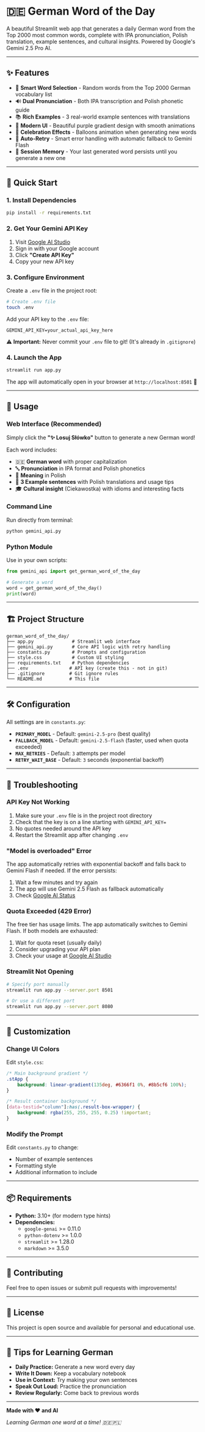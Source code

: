 # 🇩🇪 German Word of the Day

A beautiful Streamlit web app that generates a daily German word from the Top 2000 most common words, complete with IPA pronunciation, Polish translation, example sentences, and cultural insights. Powered by Google's Gemini 2.5 Pro AI.

---

## ✨ Features

- 🎯 **Smart Word Selection** - Random words from the Top 2000 German vocabulary list
- 🔊 **Dual Pronunciation** - Both IPA transcription and Polish phonetic guide
- 📚 **Rich Examples** - 3 real-world example sentences with translations
- 🎨 **Modern UI** - Beautiful purple gradient design with smooth animations
- 🎈 **Celebration Effects** - Balloons animation when generating new words
- 🔄 **Auto-Retry** - Smart error handling with automatic fallback to Gemini Flash
- 💾 **Session Memory** - Your last generated word persists until you generate a new one

---

## 🚀 Quick Start

### 1. Install Dependencies

```bash
pip install -r requirements.txt
```

### 2. Get Your Gemini API Key

1. Visit [Google AI Studio](https://aistudio.google.com/app/apikey)
2. Sign in with your Google account
3. Click **"Create API Key"**
4. Copy your new API key

### 3. Configure Environment

Create a `.env` file in the project root:

```bash
# Create .env file
touch .env
```

Add your API key to the `.env` file:

```env
GEMINI_API_KEY=your_actual_api_key_here
```

⚠️ **Important:** Never commit your `.env` file to git! (It's already in `.gitignore`)

### 4. Launch the App

```bash
streamlit run app.py
```

The app will automatically open in your browser at `http://localhost:8501` 🎉

---

## 📖 Usage

### Web Interface (Recommended)

Simply click the **"✨ Losuj Słówko"** button to generate a new German word!

Each word includes:
- 🇩🇪 **German word** with proper capitalization
- 🔤 **Pronunciation** in IPA format and Polish phonetics
- 📝 **Meaning** in Polish
- 💬 **3 Example sentences** with Polish translations and usage tips
- 🎓 **Cultural insight** (Ciekawostka) with idioms and interesting facts

### Command Line

Run directly from terminal:

```bash
python gemini_api.py
```

### Python Module

Use in your own scripts:

```python
from gemini_api import get_german_word_of_the_day

# Generate a word
word = get_german_word_of_the_day()
print(word)
```

---

## 🏗️ Project Structure

```
german_word_of_the_day/
├── app.py              # Streamlit web interface
├── gemini_api.py       # Core API logic with retry handling
├── constants.py        # Prompts and configuration
├── style.css           # Custom UI styling
├── requirements.txt    # Python dependencies
├── .env               # API key (create this - not in git)
├── .gitignore         # Git ignore rules
└── README.md          # This file
```

---

## 🛠️ Configuration

All settings are in `constants.py`:

- **`PRIMARY_MODEL`** - Default: `gemini-2.5-pro` (best quality)
- **`FALLBACK_MODEL`** - Default: `gemini-2.5-flash` (faster, used when quota exceeded)
- **`MAX_RETRIES`** - Default: `3` attempts per model
- **`RETRY_WAIT_BASE`** - Default: `3` seconds (exponential backoff)

---

## 🔧 Troubleshooting

### API Key Not Working

1. Make sure your `.env` file is in the project root directory
2. Check that the key is on a line starting with `GEMINI_API_KEY=`
3. No quotes needed around the API key
4. Restart the Streamlit app after changing `.env`

### "Model is overloaded" Error

The app automatically retries with exponential backoff and falls back to Gemini Flash if needed. If the error persists:

1. Wait a few minutes and try again
2. The app will use Gemini 2.5 Flash as fallback automatically
3. Check [Google AI Status](https://status.cloud.google.com/)

### Quota Exceeded (429 Error)

The free tier has usage limits. The app automatically switches to Gemini Flash. If both models are exhausted:

1. Wait for quota reset (usually daily)
2. Consider upgrading your API plan
3. Check your usage at [Google AI Studio](https://aistudio.google.com/)

### Streamlit Not Opening

```bash
# Specify port manually
streamlit run app.py --server.port 8501

# Or use a different port
streamlit run app.py --server.port 8080
```

---

## 🎨 Customization

### Change UI Colors

Edit `style.css`:

```css
/* Main background gradient */
.stApp {
    background: linear-gradient(135deg, #6366f1 0%, #8b5cf6 100%);
}

/* Result container background */
[data-testid="column"]:has(.result-box-wrapper) {
    background: rgba(255, 255, 255, 0.25) !important;
}
```

### Modify the Prompt

Edit `constants.py` to change:
- Number of example sentences
- Formatting style
- Additional information to include

---

## 📦 Requirements

- **Python:** 3.10+ (for modern type hints)
- **Dependencies:**
  - `google-genai` >= 0.11.0
  - `python-dotenv` >= 1.0.0
  - `streamlit` >= 1.28.0
  - `markdown` >= 3.5.0

---

## 🤝 Contributing

Feel free to open issues or submit pull requests with improvements!

---

## 📄 License

This project is open source and available for personal and educational use.

---

## 🌟 Tips for Learning German

- **Daily Practice:** Generate a new word every day
- **Write It Down:** Keep a vocabulary notebook
- **Use in Context:** Try making your own sentences
- **Speak Out Loud:** Practice the pronunciation
- **Review Regularly:** Come back to previous words

---

**Made with ❤️ and AI**

*Learning German one word at a time! 🇩🇪🇵🇱*
